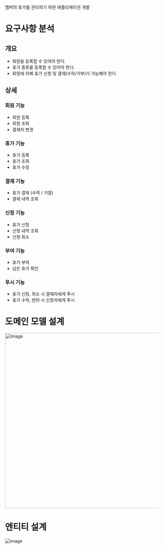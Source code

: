 멤버의 휴가를 관리하기 위한 애플리케이션 개발

# 요구사항 분석

## 개요

- 회원을 등록할 수 있어야 한다.
- 휴가 종류를 등록할 수 있어야 한다.
- 회원에 의해 휴가 신청 및 결재(수락/거부)가 가능해야 한다.

## 상세

### 회원 기능

- 회원 등록
- 회원 조회
- 결재자 변경

### 휴가 기능

- 휴가 등록
- 휴가 조회
- 휴가 수정

### 결재 기능

- 휴가 결재 (수락 / 거절)
- 결재 내역 조회

### 신청 기능

- 휴가 신청
- 신청 내역 조회
- 신청 취소

### 부여 기능

- 휴가 부여
- 남은 휴가 확인

### 푸시 기능

- 휴가 신청, 취소 시 결재자에게 푸시
- 휴가 수락, 반려 시 신청자에게 푸시

# 도메인 모델 설계
<img width="572" alt="image" src="https://user-images.githubusercontent.com/23291627/172041701-46d2198e-8113-4c75-bdd8-860db97a44b4.png">


# 엔티티 설계
![image](https://user-images.githubusercontent.com/23291627/173229934-c638b071-3816-41ef-aff0-032acc35c764.png)
